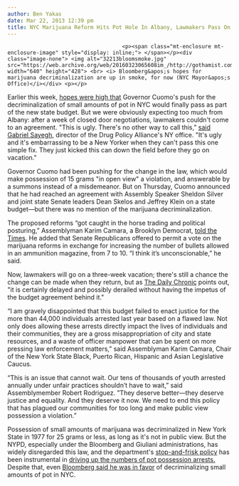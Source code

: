 ```yaml
---
author: Ben Yakas
date: Mar 22, 2013 12:39 pm
title: NYC Marijuana Reform Hits Pot Hole In Albany, Lawmakers Pass On Decriminalization (For Now)
---
```


	
										<p><span class="mt-enclosure mt-enclosure-image" style="display: inline;"> </span></p><div class="image-none"> <img alt="32213bloomsmoke.jpg" src="https://web.archive.org/web/20160323065608im_/http://gothamist.com/attachments/byakas/32213bloomsmoke.jpg" width="640" height="428"> <br> <i> Bloomberg&apos;s hopes for marijuana decriminalization are up in smoke, for now (NYC Mayor&apos;s Office)</i></div> <p></p>

<p>Earlier this week, <a href="https://web.archive.org/web/20160323065608/http://gothamist.com/2013/03/19/nyc_pot_decriminalization_could_hap.php">hopes were high that</a> Governor Cuomo&apos;s push for the decriminalization of small amounts of pot in NYC would finally pass as part of the new state budget. But we were obviously expecting too much from Albany: after a week of closed door negotiations, lawmakers couldn&apos;t come to an agreement. &quot;This is ugly. There&apos;s no other way to call this,&quot; <a href="https://web.archive.org/web/20160323065608/http://www.huffingtonpost.com/2013/03/21/new-york-marijuana-reform_n_2927771.html">said Gabriel Sayegh</a>, director of the Drug Policy Alliance&apos;s NY office. &quot;It&apos;s ugly and it&apos;s embarrassing to be a New Yorker when they can&apos;t pass this one simple fix. They just kicked this can down the field before they go on vacation.&quot;</p>

<p>Governor Cuomo had been pushing for the change in the law, which would make possession of 15 grams &quot;in open view&quot; a violation,  and answerable by a summons instead of a misdemeanor. But on Thursday, Cuomo announced that he had reached an agreement with Assembly Speaker Sheldon Silver and joint state Senate leaders Dean Skelos and Jeffrey Klein on a state budget&#x2014;but there was no mention of the marijuana decriminalization. </p>

<p>The proposed reforms &#x201C;got caught in the horse trading and political posturing,&#x201D; Assemblyman Karim Camara, a Brooklyn Democrat, <a href="https://web.archive.org/web/20160323065608/http://www.nytimes.com/2013/03/22/nyregion/out-of-one-gram-of-marijuana-a-manufactured-misdemeanor.html?_r=2&amp;">told the Times</a>. He added that Senate Republicans offered to permit a vote on the marijuana reforms in exchange for increasing the number of bullets allowed in an ammunition magazine, from 7 to 10. &#x201C;I think it&#x2019;s unconscionable,&#x201D; he said.</p>

<p>Now, lawmakers will go on a three-week vacation; there&apos;s still a chance the change can be made when they return, but as <a href="https://web.archive.org/web/20160323065608/http://www.thedailychronic.net/2013/16470/as-nyc-pot-busts-continue-new-york-lawmakers-pass-on-marijuana-reform/">The Daily Chronic</a> points out, &quot;it is certainly delayed and possibly derailed without having the impetus of the budget agreement behind it.&quot; </p>

<p>&#x201C;I am gravely disappointed that this budget failed to enact justice for the more than 44,000 individuals arrested last year based on a flawed law. Not only does allowing these arrests directly impact the lives of individuals and their communities, they are a gross misappropriation of city and state resources, and a waste of officer manpower that can be spent on more pressing law enforcement matters,&#x201D; said Assemblyman Karim Camara, Chair of the New York State Black, Puerto Rican, Hispanic and Asian Legislative Caucus.</p>

<p>&#x201C;This is an issue that cannot wait.  Our tens of thousands of youth arrested annually under unfair practices shouldn&#x2019;t have to wait,&#x201D; said Assemblymember Robert Rodriguez.  &#x201D;They deserve better&#x2014;they deserve justice and equality.  And they deserve it now. We need to end this policy that has plagued our communities for too long  and make public view possession a violation.&#x201D;</p>

<p>Possession of small amounts of marijuana was decriminalized in New York State in 1977 for 25 grams or less, as long as it&apos;s not in public view. But the NYPD, especially under the Bloomberg and Giuliani administrations, has widely disregarded this law, and the department&apos;s <a href="https://web.archive.org/web/20160323065608/http://gothamist.com/tags/stopandfrisk">stop-and-frisk policy</a> has been instrumental in <a href="https://web.archive.org/web/20160323065608/http://gothamist.com/2012/02/01/nypds_low-level_marijuana_possessio.php">driving up the numbers of pot possession arrests.</a> Despite that, even <a href="https://web.archive.org/web/20160323065608/http://gothamist.com/2012/06/04/bloomberg_cool_with_cuomos_plan_to.php">Bloomberg said he was in favor</a> of decriminalizing small amounts of pot in NYC. </p>					
										
									
				